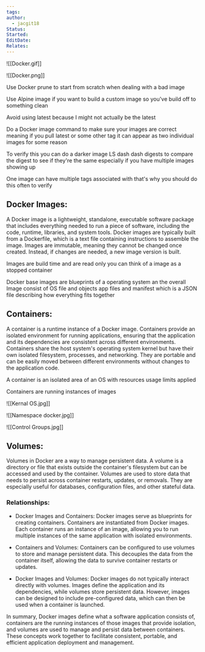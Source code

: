 ```yaml
---
tags: 
author:
  - jacgit18
Status: 
Started: 
EditDate: 
Relates:
---
```

![[Docker.gif]]


![[Docker.png]]

Use Docker prune to start from scratch when dealing with a bad image

  
Use Alpine image if you want to build a custom image so you've build off to something clean  
  
  
Avoid using latest because I might not actually be the latest


Do a Docker image command to make sure your images are correct meaning if you pull latest or some other tag it can appear as two individual images for some reason  
  
  
To verify this you can do a darker image LS dash dash digests to compare the digest to see if they're the same especially if you have multiple images showing up  
  
  
One image can have multiple tags associated with that's why you should do this often to verify

## Docker Images:


A Docker image is a lightweight, standalone, executable software package that includes everything needed to run a piece of software, including the code, runtime, libraries, and system tools. Docker images are typically built from a Dockerfile, which is a text file containing instructions to assemble the image. Images are immutable, meaning they cannot be changed once created. Instead, if changes are needed, a new image version is built.  

Images are build time and are read only you can think of a image as a stopped container  
  

Docker base images  are blueprints of a operating system an the overall Image consist of OS file and objects app files and manifest which is a JSON file describing how everything fits together
## Containers:
A container is a runtime instance of a Docker image. Containers provide an isolated environment for running applications, ensuring that the application and its dependencies are consistent across different environments. Containers share the host system's operating system kernel but have their own isolated filesystem, processes, and networking. They are portable and can be easily moved between different environments without changes to the application code.  


A container is an isolated area of an OS with resources usage limits applied

Containers are running instances of images

![[Kernal OS.jpg]]

![[Namespace docker.jpg]]

![[Control Groups.jpg]]
## Volumes:
Volumes in Docker are a way to manage persistent data. A volume is a directory or file that exists outside the container's filesystem but can be accessed and used by the container. Volumes are used to store data that needs to persist across container restarts, updates, or removals. They are especially useful for databases, configuration files, and other stateful data.  
  
### Relationships:  
- Docker Images and Containers: Docker images serve as blueprints for creating containers. Containers are instantiated from Docker images. Each container runs an instance of an image, allowing you to run multiple instances of the same application with isolated environments.  
  
- Containers and Volumes: Containers can be configured to use volumes to store and manage persistent data. This decouples the data from the container itself, allowing the data to survive container restarts or updates.  
  
- Docker Images and Volumes: Docker images do not typically interact directly with volumes. Images define the application and its dependencies, while volumes store persistent data. However, images can be designed to include pre-configured data, which can then be used when a container is launched.  
  
In summary, Docker images define what a software application consists of, containers are the running instances of those images that provide isolation, and volumes are used to manage and persist data between containers. These concepts work together to facilitate consistent, portable, and efficient application deployment and management.


